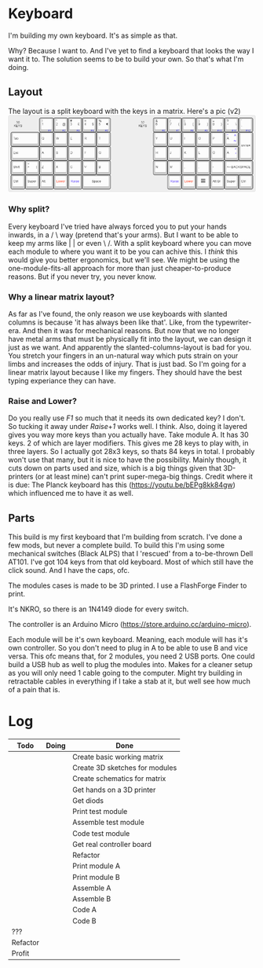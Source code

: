 # Keyboard
I'm building my own keyboard.
It's as simple as that.

Why? Because I want to. And I've yet to find a keyboard that looks the way I want it to. The solution seems to be to build your own. So that's what I'm doing.

## Layout
The layout is a split keyboard with the keys in a matrix. Here's a pic (v2)
![layout](https://github.com/qwelyt/Keyboard/blob/master/Design/Layout/keyboard-layout.png)

### Why split?
Every keyboard I've tried have always forced you to put your hands inwards, in a / \ way (pretend that's your arms). But I want to be able to keep my arms like | | or even \ /. With a split keyboard where you can move each module to where you want it to be you can achive this. I *think* this would give you better ergonomics, but we'll see. We might be using the one-module-fits-all approach for more than just cheaper-to-produce reasons. But if you never try, you never know.

### Why a linear matrix layout?
As far as I've found, the only reason we use keyboards with slanted columns is because 'it has always been like that'. Like, from the typewriter-era. And then it was for mechanical reasons. But now that we no longer have metal arms that must be physically fit into the layout, we can design it just as we want. And apparently the slanted-columns-layout is bad for you. You stretch your fingers in an un-natural way which puts strain on your limbs and increases the odds of injury.
That is just bad. So I'm going for a linear matrix layout because I like my fingers. They should have the best typing experiance they can have.

### Raise and Lower?
Do you really use *F1* so much that it needs its own dedicated key? I don't. So tucking it away under *Raise*+*1* works well. I think. Also, doing it layered gives you way more keys than you actually have. Take module A. It has 30 keys. 2 of which are layer modifiers. This gives me 28 keys to play with, in three layers. So I actually got 28x3 keys, so thats 84 keys in total. I probably won't use that many, but it is nice to have the possibility. Mainly though, it cuts down on parts used and size, which is a big things given that 3D-printers (or at least mine) can't print super-mega-big things. 
Credit where it is due: The Planck keyboard has this (https://youtu.be/bEPg8kk84gw) which influenced me to have it as well.

## Parts
This build is my first keyboard that I'm building from scratch. I've done a few mods, but never a complete build.
To build this I'm using some mechanical switches (Black ALPS) that I 'rescued' from a to-be-thrown Dell AT101. I've got 104 keys from that old keyboard. Most of which still have the click sound. And I have the caps, ofc.

The modules cases is made to be 3D printed. I use a FlashForge Finder to print.

It's NKRO, so there is an 1N4149 diode for every switch.

The controller is an Arduino Micro (https://store.arduino.cc/arduino-micro).

Each module will be it's own keyboard. Meaning, each module will has it's own controller. So you don't need to plug in A to be able to use B and vice versa. This ofc means that, for 2 modules, you need 2 USB ports. One could build a USB hub as well to plug the modules into. Makes for a cleaner setup as you will only need 1 cable going to the computer. Might try building in retractable cables in everything if I take a stab at it, but well see how much of a pain that is.

# Log
| Todo | Doing | Done |
|------|-------|------|
||| Create basic working matrix |
||| Create 3D sketches for modules |
|||Create schematics for matrix |
|||Get hands on a 3D printer|
||| Get diods |
||| Print test module |
||| Assemble test module |
||| Code test module |
||| Get real controller board |
||| Refactor |
||| Print module A |
||| Print module B |
||| Assemble A |
||| Assemble B |
||| Code A |
||| Code B |
| ??? ||| 
| Refactor|||
| Profit|||

